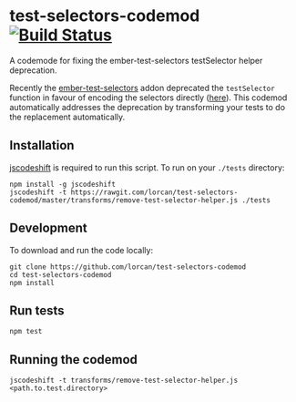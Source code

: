# test-selectors-codemod [![Build Status](https://travis-ci.org/lorcan/test-selectors-codemod.svg?branch=master)](https://travis-ci.org/lorcan/test-selectors-codemod)

A codemode for fixing the ember-test-selectors testSelector helper deprecation.

Recently the [ember-test-selectors](https://github.com/simplabs/ember-test-selectors/pull/134) addon deprecated the `testSelector` function in favour of encoding the selectors directly ([here](https://github.com/simplabs/ember-test-selectors/pull/134)). This codemod automatically addresses the deprecation by transforming your tests to do the replacement automatically.

## Installation

[jscodeshift](https://github.com/facebook/jscodeshift) is required to run this script. To run on your `./tests` directory:

```
npm install -g jscodeshift
jscodeshift -t https://rawgit.com/lorcan/test-selectors-codemod/master/transforms/remove-test-selector-helper.js ./tests
```

## Development

To download and run the code locally:

```
git clone https://github.com/lorcan/test-selectors-codemod
cd test-selectors-codemod
npm install
```

## Run tests
```
npm test
```

## Running the codemod
```
jscodeshift -t transforms/remove-test-selector-helper.js <path.to.test.directory>
```
